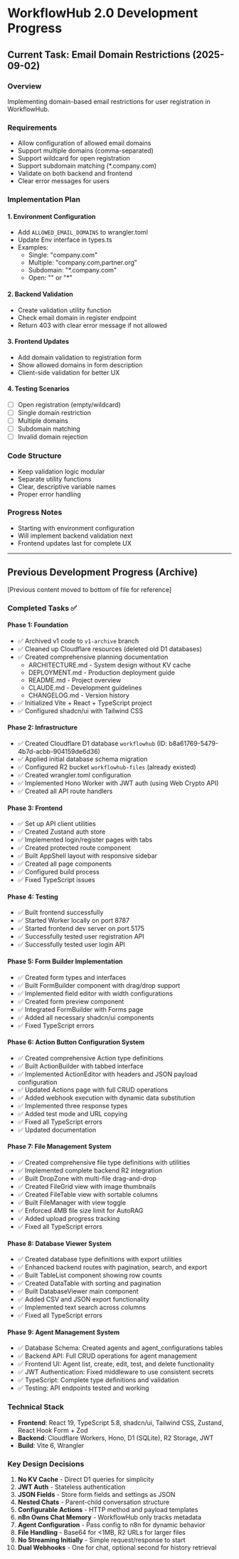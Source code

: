 # WorkflowHub 2.0 Development Progress

## Current Task: Email Domain Restrictions (2025-09-02)

### Overview
Implementing domain-based email restrictions for user registration in WorkflowHub.

### Requirements
- Allow configuration of allowed email domains
- Support multiple domains (comma-separated)
- Support wildcard for open registration
- Support subdomain matching (*.company.com)
- Validate on both backend and frontend
- Clear error messages for users

### Implementation Plan

#### 1. Environment Configuration
- Add `ALLOWED_EMAIL_DOMAINS` to wrangler.toml
- Update Env interface in types.ts
- Examples:
  - Single: "company.com"
  - Multiple: "company.com,partner.org"
  - Subdomain: "*.company.com"
  - Open: "" or "*"

#### 2. Backend Validation
- Create validation utility function
- Check email domain in register endpoint
- Return 403 with clear error message if not allowed

#### 3. Frontend Updates
- Add domain validation to registration form
- Show allowed domains in form description
- Client-side validation for better UX

#### 4. Testing Scenarios
- [ ] Open registration (empty/wildcard)
- [ ] Single domain restriction
- [ ] Multiple domains
- [ ] Subdomain matching
- [ ] Invalid domain rejection

### Code Structure
- Keep validation logic modular
- Separate utility functions
- Clear, descriptive variable names
- Proper error handling

### Progress Notes
- Starting with environment configuration
- Will implement backend validation next
- Frontend updates last for complete UX

---

## Previous Development Progress (Archive)

[Previous content moved to bottom of file for reference]

### Completed Tasks ✅

#### Phase 1: Foundation
- ✅ Archived v1 code to `v1-archive` branch
- ✅ Cleaned up Cloudflare resources (deleted old D1 databases)
- ✅ Created comprehensive planning documentation
  - ARCHITECTURE.md - System design without KV cache
  - DEPLOYMENT.md - Production deployment guide
  - README.md - Project overview
  - CLAUDE.md - Development guidelines
  - CHANGELOG.md - Version history
- ✅ Initialized Vite + React + TypeScript project
- ✅ Configured shadcn/ui with Tailwind CSS

#### Phase 2: Infrastructure
- ✅ Created Cloudflare D1 database `workflowhub` (ID: b8a61769-5479-4b7d-acbb-904159de6d36)
- ✅ Applied initial database schema migration
- ✅ Configured R2 bucket `workflowhub-files` (already existed)
- ✅ Created wrangler.toml configuration
- ✅ Implemented Hono Worker with JWT auth (using Web Crypto API)
- ✅ Created all API route handlers

#### Phase 3: Frontend
- ✅ Set up API client utilities
- ✅ Created Zustand auth store
- ✅ Implemented login/register pages with tabs
- ✅ Created protected route component
- ✅ Built AppShell layout with responsive sidebar
- ✅ Created all page components
- ✅ Configured build process
- ✅ Fixed TypeScript issues

#### Phase 4: Testing
- ✅ Built frontend successfully
- ✅ Started Worker locally on port 8787
- ✅ Started frontend dev server on port 5175
- ✅ Successfully tested user registration API
- ✅ Successfully tested user login API

#### Phase 5: Form Builder Implementation
- ✅ Created form types and interfaces
- ✅ Built FormBuilder component with drag/drop support
- ✅ Implemented field editor with width configurations
- ✅ Created form preview component
- ✅ Integrated FormBuilder with Forms page
- ✅ Added all necessary shadcn/ui components
- ✅ Fixed TypeScript errors

#### Phase 6: Action Button Configuration System
- ✅ Created comprehensive Action type definitions
- ✅ Built ActionBuilder with tabbed interface
- ✅ Implemented ActionEditor with headers and JSON payload configuration
- ✅ Updated Actions page with full CRUD operations
- ✅ Added webhook execution with dynamic data substitution
- ✅ Implemented three response types
- ✅ Added test mode and URL copying
- ✅ Fixed all TypeScript errors
- ✅ Updated documentation

#### Phase 7: File Management System
- ✅ Created comprehensive file type definitions with utilities
- ✅ Implemented complete backend R2 integration
- ✅ Built DropZone with multi-file drag-and-drop
- ✅ Created FileGrid view with image thumbnails
- ✅ Created FileTable view with sortable columns
- ✅ Built FileManager with view toggle
- ✅ Enforced 4MB file size limit for AutoRAG
- ✅ Added upload progress tracking
- ✅ Fixed all TypeScript errors

#### Phase 8: Database Viewer System
- ✅ Created database type definitions with export utilities
- ✅ Enhanced backend routes with pagination, search, and export
- ✅ Built TableList component showing row counts
- ✅ Created DataTable with sorting and pagination
- ✅ Built DatabaseViewer main component
- ✅ Added CSV and JSON export functionality
- ✅ Implemented text search across columns
- ✅ Fixed all TypeScript errors

#### Phase 9: Agent Management System
- ✅ Database Schema: Created agents and agent_configurations tables
- ✅ Backend API: Full CRUD operations for agent management
- ✅ Frontend UI: Agent list, create, edit, test, and delete functionality
- ✅ JWT Authentication: Fixed middleware to use consistent secrets
- ✅ TypeScript: Complete type definitions and validation
- ✅ Testing: API endpoints tested and working

### Technical Stack
- **Frontend**: React 19, TypeScript 5.8, shadcn/ui, Tailwind CSS, Zustand, React Hook Form + Zod
- **Backend**: Cloudflare Workers, Hono, D1 (SQLite), R2 Storage, JWT
- **Build**: Vite 6, Wrangler

### Key Design Decisions
1. **No KV Cache** - Direct D1 queries for simplicity
2. **JWT Auth** - Stateless authentication
3. **JSON Fields** - Store form fields and settings as JSON
4. **Nested Chats** - Parent-child conversation structure
5. **Configurable Actions** - HTTP method and payload templates
6. **n8n Owns Chat Memory** - WorkflowHub only tracks metadata
7. **Agent Configuration** - Pass config to n8n for dynamic behavior
8. **File Handling** - Base64 for <1MB, R2 URLs for larger files
9. **No Streaming Initially** - Simple request/response to start
10. **Dual Webhooks** - One for chat, optional second for history retrieval
